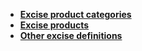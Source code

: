 - **[Excise product categories](excise-categories.md)**
- **[Excise products](excise-products.md)**
- **[Other excise definitions](other-excise-definitions.md)** 
